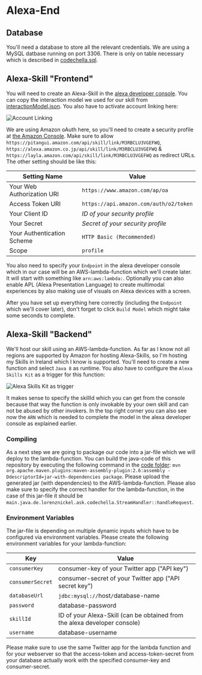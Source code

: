 # Alexa-End

## Database

You'll need a database to store all the relevant credentials. We are using a MySQL datbase running on port 3306. There is only on table necessary which is described in [codechella.sql](https://github.com/LorenzNickel/Codechella2020/blob/main/AlexaSkill/codechella.sql).

## Alexa-Skill "Frontend"

You will need to create an Alexa-Skill in the [alexa developer console](https://developer.amazon.com/alexa/console/ask). You can copy the interaction model we used for our skill from [interactionModel.json](https://github.com/LorenzNickel/Codechella2020/blob/main/AlexaSkill/interactionModel.json). You also have to activate account linking here:

![Account Linking](https://lorenznickel.de/filehost/1b7de534572f7c108bf48930ac54bac1.png)

We are using Amazon oAuth here, so you'll need to create a security profile at [the Amazon Console](https://developer.amazon.com/loginwithamazon/console/site/lwa/overview.html). Make sure to allow `https://pitangui.amazon.com/api/skill/link/M3RBCLU3VGEFWQ`, `https://alexa.amazon.co.jp/api/skill/link/M3RBCLU3VGEFWQ` & `https://layla.amazon.com/api/skill/link/M3RBCLU3VGEFWQ` as redirect URLs. The other setting should be like this:

Setting Name | Value
--- | ---
Your Web Authorization URI | `https://www.amazon.com/ap/oa`
Access Token URI | `https://api.amazon.com/auth/o2/token`
Your Client ID | *ID of your security profile*
Your Secret | *Secret of your security profile*
Your Authentication Scheme | `HTTP Basic (Recommended)`
Scope | `profile`

You also need to specify your `Endpoint` in the alexa developer console which in our case will be an AWS-lambda-function which we'll create later. It will start with something like `arn:aws:lambda:`.
Optionally you can also enable APL (Alexa Presentation Language) to create multimodal experiences by also making use of visuals on Alexa devices with a screen.

After you have set up everything here correctly (including the `Endpoint` which we'll cover later), don't forget to click `Build Model` which might take some seconds to complete.

## Alexa-Skill "Backend"

We'll host our skill using an AWS-lambda-function. As far as I know not all regions are supported by Amazon for hosting Alexa-Skills, so I'm hosting my Skills in Ireland which I know is supported. You'll need to create a new function and select `Java 8` as runtime. You also have to configure the `Alexa Skills Kit` as a trigger for this function:

![Alexa Skills Kit as trigger](https://lorenznickel.de/filehost/0b261c144f69e2592453cee8f9deedab.png)

It makes sense to specify the skillId which you can get from the console because that way the function is only invokable by your own skill and can not be abused by other invokers. In the top right corner you can also see now the `ARN` which is needed to complete the model in the alexa developer console as explained earlier.

### Compiling

As a next step we are going to package our code into a jar-file which we will deploy to the lambda-function. You can build the java-code of this repository by executing the following command in the [code folder](https://github.com/LorenzNickel/Codechella2020/tree/main/AlexaSkill/code): `mvn org.apache.maven.plugins:maven-assembly-plugin:2.6:assembly -DdescriptorId=jar-with-dependencies package`. Please upload the generated jar (with dependencies) to the AWS-lambda-function. Please also make sure to specify the correct handler for the lambda-function, in the case of this jar-file it should be `main.java.de.lorenznickel.ask.codechella.StreamHandler::handleRequest`.

### Environment Variables

The jar-file is depending on multiple dynamic inputs which have to be configured via environment variables. Please create the following environment variables for your lambda-function:

Key | Value
--- | ---
`consumerKey` | consumer-key of your Twitter app ("API key")
`consumerSecret` | consumer-secret of your Twitter app ("API secret key")
`databaseUrl` | `jdbc:mysql://`host`/`database-name
`password` | database-password
`skillId` | ID of your Alexa-Skill (can be obtained from the alexa developer console)
`username` | database-username

Please make sure to use the same Twitter app for the lambda function and for your webserver so that the access-token and access-token-secret from your database actually work with the specified consumer-key and consumer-secret.
